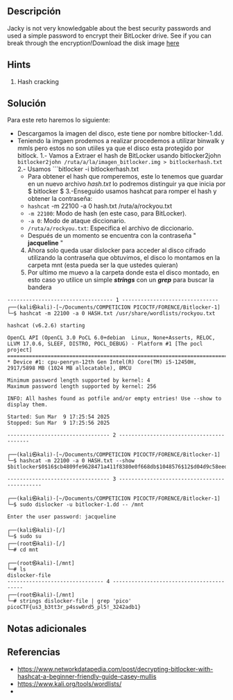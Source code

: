 ## **Descripción**
Jacky is not very knowledgable about the best security passwords and used a simple password to encrypt their BitLocker drive. See if you can break through the encryption!Download the disk image [here](https://challenge-files.picoctf.net/c_verbal_sleep/9e934e4d78276b12e27224dac16e50e6bbeae810367732eee4d5e38e6b2bb868/bitlocker-1.dd) 
## Hints
1. Hash cracking
## **Solución** 
Para este reto haremos lo siguiente:
- Descargamos la imagen del disco, este tiene por nombre bitlocker-1.dd.
- Teniendo la imgaen prodemos a realizar  procedemos a utilizar binwalk y mmls pero estos no son utiiles ya que el disco esta protegido por bitlock.
  1.- Vamos a Extraer el hash de BitLocker usando bitlocker2john
		`bitlocker2john /ruta/a/la/imagen_bitlocker.img > bitlockerhash.txt`
  2.- Usamos ```bitlocker -i bitlockerhash.txt
	- Para obtener el hash que romperemos, este lo tenemos que guardar en un nuevo archivo  *hash.txt* lo podremos distinguir ya que inicia por  $ bitlocker $ 
  3.-Enseguido usamos hashcat para romper el hash y obtener la contraseña:
	- `hashcat` -m 22100 -a 0 hash.txt  /ruta/a/rockyou.txt
	- `-m 22100`: Modo de hash (en este caso, para BitLocker).
	- `-a 0`: Modo de ataque diccionario.
	- `/ruta/a/rockyou.txt`: Especifica el archivo de diccionario.
	- Después de un momento se encuentra con la contraseña " **jacqueline** "
   4.  Ahora solo queda usar dislocker para acceder al disco cifrado utilizando la contraseña que obtuvimos, el disco lo montamos en la carpeta mnt (esta pueda ser la que ustedes quieran)
   5. Por ultimo me muevo a la carpeta donde esta el disco montado, en esto caso yo utilice un simple ***strings*** con un ***grep*** para buscar la bandera 


```
---------------------------------- 1 -------------------------------
┌──(kali㉿kali)-[~/Documents/COMPETICION PICOCTF/FORENCE/Bitlocker-1]
└─$ hashcat -m 22100 -a 0 HASH.txt /usr/share/wordlists/rockyou.txt

hashcat (v6.2.6) starting

OpenCL API (OpenCL 3.0 PoCL 6.0+debian  Linux, None+Asserts, RELOC, LLVM 17.0.6, SLEEF, DISTRO, POCL_DEBUG) - Platform #1 [The pocl project]
============================================================================================================================================
* Device #1: cpu-penryn-12th Gen Intel(R) Core(TM) i5-12450H, 2917/5898 MB (1024 MB allocatable), 8MCU

Minimum password length supported by kernel: 4
Maximum password length supported by kernel: 256

INFO: All hashes found as potfile and/or empty entries! Use --show to display them.

Started: Sun Mar  9 17:25:54 2025
Stopped: Sun Mar  9 17:25:56 2025

--------------------------------- 2 -----------------------------------------

┌──(kali㉿kali)-[~/Documents/COMPETICION PICOCTF/FORENCE/Bitlocker-1]
└─$ hashcat -m 22100 -a 0 HASH.txt --show                          
$bitlocker$0$16$cb4809fe9628471a411f8380e0f668db$1048576$12$d04d9c58eed6da010a000000$60$68156e51e53f0a01c076a32ba2b2999afffce8530fbe5d84b4c19ac71f6c79375b87d40c2d871ed2b7b5559d71ba31b6779c6f41412fd6869442d66d:jacqueline

--------------------------------- 3 ---------------------------------------------

┌──(kali㉿kali)-[~/Documents/COMPETICION PICOCTF/FORENCE/Bitlocker-1]
└─$ sudo dislocker -u bitlocker-1.dd -- /mnt          

Enter the user password: jacqueline

┌──(kali㉿kali)-[/]
└─$ sudo su       
┌──(root㉿kali)-[/]
└─# cd mnt 

┌──(root㉿kali)-[/mnt]
└─# ls
dislocker-file
------------------------------- 4 -----------------------------------------
┌──(root㉿kali)-[/mnt]
└─# strings dislocker-file | grep 'pico'
picoCTF{us3_b3tt3r_p4ssw0rd5_pl5!_3242adb1}

```


## **Notas adicionales**

## **Referencias**
- https://www.networkdatapedia.com/post/decrypting-bitlocker-with-hashcat-a-beginner-friendly-guide-casey-mullis
- https://www.kali.org/tools/wordlists/
- 